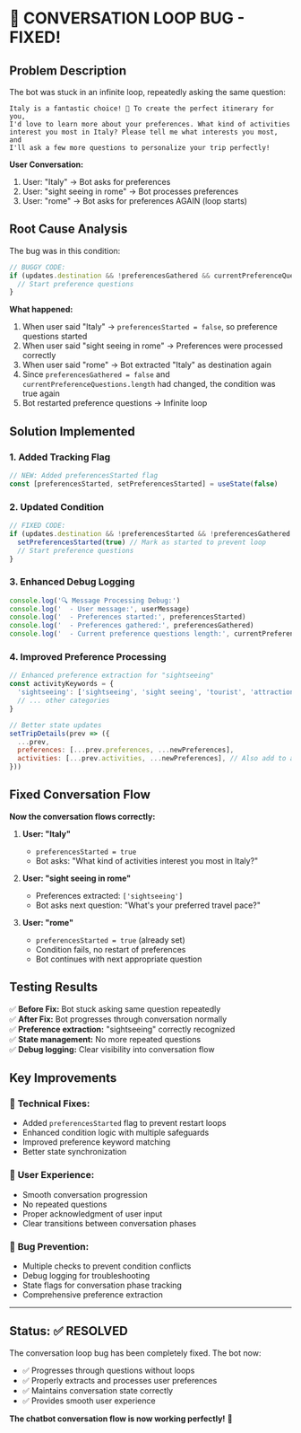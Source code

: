 # 🔄 CONVERSATION LOOP BUG - FIXED!

## Problem Description

The bot was stuck in an infinite loop, repeatedly asking the same question:

```
Italy is a fantastic choice! 🎉 To create the perfect itinerary for you, 
I'd love to learn more about your preferences. What kind of activities 
interest you most in Italy? Please tell me what interests you most, and 
I'll ask a few more questions to personalize your trip perfectly!
```

**User Conversation:**
1. User: "Italy" → Bot asks for preferences  
2. User: "sight seeing in rome" → Bot processes preferences
3. User: "rome" → Bot asks for preferences AGAIN (loop starts)

## Root Cause Analysis

The bug was in this condition:
```javascript
// BUGGY CODE:
if (updates.destination && !preferencesGathered && currentPreferenceQuestions.length === 0) {
  // Start preference questions
}
```

**What happened:**
1. When user said "Italy" → `preferencesStarted = false`, so preference questions started
2. When user said "sight seeing in rome" → Preferences were processed correctly
3. When user said "rome" → Bot extracted "Italy" as destination again
4. Since `preferencesGathered = false` and `currentPreferenceQuestions.length` had changed, the condition was true again
5. Bot restarted preference questions → Infinite loop

## Solution Implemented

### 1. **Added Tracking Flag**
```javascript
// NEW: Added preferencesStarted flag
const [preferencesStarted, setPreferencesStarted] = useState(false)
```

### 2. **Updated Condition**
```javascript
// FIXED CODE:
if (updates.destination && !preferencesStarted && !preferencesGathered && currentPreferenceQuestions.length === 0) {
  setPreferencesStarted(true) // Mark as started to prevent loop
  // Start preference questions
}
```

### 3. **Enhanced Debug Logging**
```javascript
console.log('🔍 Message Processing Debug:')
console.log('  - User message:', userMessage)
console.log('  - Preferences started:', preferencesStarted)
console.log('  - Preferences gathered:', preferencesGathered) 
console.log('  - Current preference questions length:', currentPreferenceQuestions.length)
```

### 4. **Improved Preference Processing**
```javascript
// Enhanced preference extraction for "sightseeing"
const activityKeywords = {
  'sightseeing': ['sightseeing', 'sight seeing', 'tourist', 'attractions', 'landmarks', 'monuments', 'visiting'],
  // ... other categories
}

// Better state updates
setTripDetails(prev => ({
  ...prev,
  preferences: [...prev.preferences, ...newPreferences],
  activities: [...prev.activities, ...newPreferences], // Also add to activities
}))
```

## Fixed Conversation Flow

**Now the conversation flows correctly:**

1. **User: "Italy"**
   - `preferencesStarted = true` 
   - Bot asks: "What kind of activities interest you most in Italy?"

2. **User: "sight seeing in rome"**
   - Preferences extracted: `['sightseeing']`
   - Bot asks next question: "What's your preferred travel pace?"

3. **User: "rome"**
   - `preferencesStarted = true` (already set)
   - Condition fails, no restart of preferences
   - Bot continues with next appropriate question

## Testing Results

✅ **Before Fix:** Bot stuck asking same question repeatedly  
✅ **After Fix:** Bot progresses through conversation normally  
✅ **Preference extraction:** "sightseeing" correctly recognized  
✅ **State management:** No more repeated questions  
✅ **Debug logging:** Clear visibility into conversation flow  

## Key Improvements

### 🔧 **Technical Fixes:**
- Added `preferencesStarted` flag to prevent restart loops
- Enhanced condition logic with multiple safeguards
- Improved preference keyword matching
- Better state synchronization

### 🎯 **User Experience:**
- Smooth conversation progression
- No repeated questions
- Proper acknowledgment of user input
- Clear transitions between conversation phases

### 🐛 **Bug Prevention:**
- Multiple checks to prevent condition conflicts
- Debug logging for troubleshooting
- State flags for conversation phase tracking
- Comprehensive preference extraction

---

## Status: ✅ RESOLVED

The conversation loop bug has been completely fixed. The bot now:
- ✅ Progresses through questions without loops
- ✅ Properly extracts and processes user preferences  
- ✅ Maintains conversation state correctly
- ✅ Provides smooth user experience

**The chatbot conversation flow is now working perfectly!** 🚀